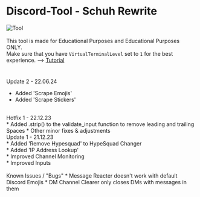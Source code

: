 # Discord-Tool - Schuh Rewrite
![Tool](https://schuh.wtf/resources/images/multitool.png)
<br><br>
This tool is made for Educational Purposes and Educational Purposes ONLY.<br>
Make sure that you have `VirtualTerminalLevel` set to `1` for the best experience. --> [Tutorial](https://www.youtube.com/watch?v=HeJOyEw3RtM)
#
Update 2 - 22.06.24
* Added 'Scrape Emojis'
* Added 'Scrape Stickers'
<br>
Hotfix 1 - 22.12.23<br>
* Added .strip() to the validate_input function to remove leading and trailing Spaces
* Other minor fixes & adjustments
<br>
Update 1 - 21.12.23<br>
* Added 'Remove Hypesquad' to HypeSquad Changer<br>
* Added 'IP Address Lookup'<br>
* Improved Channel Monitoring<br>
* Improved Inputs<br>
<br>
Known Issues / "Bugs"
* Message Reacter doesn't work with default Discord Emojis
* DM Channel Clearer only closes DMs with messages in them
